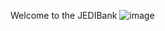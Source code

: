 Welcome to the JEDIBank
![image](https://github.com/user-attachments/assets/87dfefd0-a63e-4c81-b620-21158b84158b)






